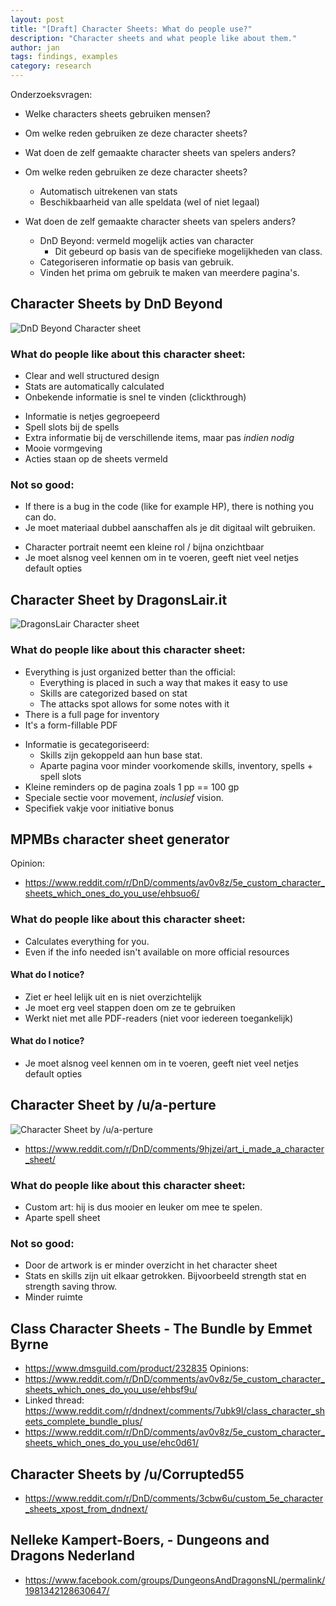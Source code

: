 ```yaml
---
layout: post
title: "[Draft] Character Sheets: What do people use?"
description: "Character sheets and what people like about them."
author: jan
tags: findings, examples
category: research
---
```


Onderzoeksvragen:

- Welke characters sheets gebruiken mensen?
- Om welke reden gebruiken ze deze character sheets?
- Wat doen de zelf gemaakte character sheets van spelers anders?



- Om welke reden gebruiken ze deze character sheets?
	- Automatisch uitrekenen van stats 
	- Beschikbaarheid van alle speldata (wel of niet legaal)

- Wat doen de zelf gemaakte character sheets van spelers anders?
	- DnD Beyond: vermeld mogelijk acties van character
		- Dit gebeurd op basis van de specifieke mogelijkheden van class.
	- Categoriseren informatie op basis van gebruik.
	- Vinden het prima om gebruik te maken van meerdere pagina's.

## Character Sheets by DnD Beyond

![DnD Beyond Character sheet]({{site.url}}/assets/dnd-beyond.png)
<!-- _https://www.dndbeyond.com/profile/Elonoir/characters/9912138_ -->

### What do people like about this character sheet: 
- Clear and well structured design
- Stats are automatically calculated
- Onbekende informatie is snel te vinden (clickthrough)
<!-- #### What do I notice? -->
- Informatie is netjes gegroepeerd
- Spell slots bij de spells
- Extra informatie bij de verschillende items, maar pas _indien nodig_
- Mooie vormgeving
- Acties staan op de sheets vermeld

### Not so good:
- If there is a bug in the code (like for example HP), there is nothing you can do.
- Je moet materiaal dubbel aanschaffen als je dit digitaal wilt gebruiken. 
<!-- #### What do I notice? -->
- Character portrait neemt een kleine rol / bijna onzichtbaar
- Je moet alsnog veel kennen om in te voeren, geeft niet veel netjes default opties

## Character Sheet by DragonsLair.it

![DragonsLair Character sheet]({{site.url}}/assets/dragonslair.png)
<!-- _https://dnd5echaractersheet.us/wp-content/uploads/2018/09/DD-character-sheet-5e-fillable.pdf_ -->

### What do people like about this character sheet: 
- Everything is just organized better than the official:
	- Everything is placed in such a way that makes it easy to use 
	- Skills are categorized based on stat
	- The attacks spot allows for some notes with it
- There is a full page for inventory
- It's a form-fillable PDF
<!-- #### What do I notice? -->
- Informatie is gecategoriseerd:
	- Skills zijn gekoppeld aan hun base stat.
	- Aparte pagina voor minder voorkomende skills, inventory, spells + spell slots
- Kleine reminders op de pagina zoals 1 pp == 100 gp
- Speciale sectie voor movement, *inclusief* vision.
- Specifiek vakje voor initiative bonus

## MPMBs character sheet generator
Opinion:
- https://www.reddit.com/r/DnD/comments/av0v8z/5e_custom_character_sheets_which_ones_do_you_use/ehbsuo6/

### What do people like about this character sheet: 
- Calculates everything for you. 
- Even if the info needed isn't available on more official resources

#### What do I notice?
- Ziet er heel lelijk uit en is niet overzichtelijk
- Je moet erg veel stappen doen om ze te gebruiken
- Werkt niet met alle PDF-readers (niet voor iedereen toegankelijk)

#### What do I notice?
- Je moet alsnog veel kennen om in te voeren, geeft niet veel netjes default opties

## Character Sheet by /u/a-perture
![Character Sheet by /u/a-perture]({{site.url}}/assets/charsheet_a-perture.jpg)
- https://www.reddit.com/r/DnD/comments/9hjzei/art_i_made_a_character_sheet/
<!-- Opinion:
- https://www.reddit.com/r/DnD/comments/av0v8z/5e_custom_character_sheets_which_ones_do_you_use/ehcpbry/ -->

### What do people like about this character sheet: 
- Custom art: hij is dus mooier en leuker om mee te spelen.
- Aparte spell sheet

### Not so good:
<!-- #### What do I notice? -->
- Door de artwork is er minder overzicht in het character sheet
- Stats en skills zijn uit elkaar getrokken. Bijvoorbeeld strength stat en strength saving throw.
- Minder ruimte

## Class Character Sheets - The Bundle by Emmet Byrne
- https://www.dmsguild.com/product/232835
Opinions:
- https://www.reddit.com/r/DnD/comments/av0v8z/5e_custom_character_sheets_which_ones_do_you_use/ehbsf9u/
- Linked thread: https://www.reddit.com/r/dndnext/comments/7ubk9l/class_character_sheets_complete_bundle_plus/
- https://www.reddit.com/r/DnD/comments/av0v8z/5e_custom_character_sheets_which_ones_do_you_use/ehc0d61/


## Character Sheets by /u/Corrupted55
- https://www.reddit.com/r/DnD/comments/3cbw6u/custom_5e_character_sheets_xpost_from_dndnext/

## Nelleke Kampert-Boers, - Dungeons and Dragons Nederland
- https://www.facebook.com/groups/DungeonsAndDragonsNL/permalink/1981342128630647/